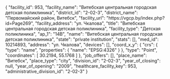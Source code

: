 {
    "facility_id": 953,
    "facility_name": "Витебская центральная городская детская поликлиника",
    "district_id": "2-02-3",
    "district_name": "Первомайский район, Витебск",
    "facility_url": "https:\/\/vgcp.by\/index.php?id=Page269",
    "facility_address": "ул. Чкалова",
    "title": "Витебская центральная городская детская поликлиника",
    "facility_type": "Детская поликлиника",
    "ap_1": "14В",
    "name": "Витебская центральная городская детская поликлиника",
    "state": "private institution",
    "stats": [],
    "med_id": 10214893,
    "address": "ул. Чкалова",
    "devices": [],
    "coord_x_y": {
        "crs": {
            "type": "name",
            "properties": {
                "name": "EPSG:4326"
            }
        },
        "type": "Point",
        "coordinates": [
            30.2194,
            55.1768
        ]
    },
    "job_offers": [],
    "place_name": "Витебск",
    "place_type": "city",
    "division_id": "2-02-3",
    "year_of_closing": null,
    "year_of_opening": "2009",
    "healthcare_facility_key": 953,
    "administrative_division_id": "2-02-3"
}